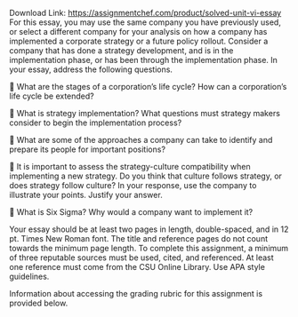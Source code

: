 Download Link: https://assignmentchef.com/product/solved-unit-vi-essay
<br>
For this essay, you may use the same company you have previously used, or select a different company for your analysis on how a company has implemented a corporate strategy or a future policy rollout. Consider a company that has done a strategy development, and is in the implementation phase, or has been through the implementation phase. In your essay, address the following questions.

 What are the stages of a corporation’s life cycle? How can a corporation’s life cycle be extended?

 What is strategy implementation? What questions must strategy makers consider to begin the implementation process?

 What are some of the approaches a company can take to identify and prepare its people for important positions?

 It is important to assess the strategy-culture compatibility when implementing a new strategy. Do you think that culture follows strategy, or does strategy follow culture? In your response, use the company to illustrate your points. Justify your answer.

 What is Six Sigma? Why would a company want to implement it?

Your essay should be at least two pages in length, double-spaced, and in 12 pt. Times New Roman font. The title and reference pages do not count towards the minimum page length. To complete this assignment, a minimum of three reputable sources must be used, cited, and referenced. At least one reference must come from the CSU Online Library. Use APA style guidelines.

Information about accessing the grading rubric for this assignment is provided below.